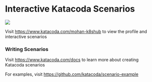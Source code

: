 # Interactive Katacoda Scenarios

[![](http://shields.katacoda.com/katacoda/mohan-k8shub/count.svg)](https://www.katacoda.com/mohan-k8shub "Get your profile on Katacoda.com")

Visit https://www.katacoda.com/mohan-k8shub to view the profile and interactive scenarios

### Writing Scenarios
Visit https://www.katacoda.com/docs to learn more about creating Katacoda scenarios

For examples, visit https://github.com/katacoda/scenario-example
